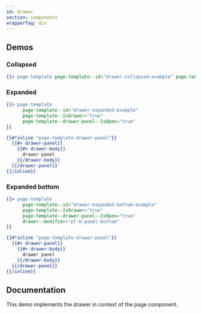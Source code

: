 ```yaml
---
id: Drawer
section: components
wrapperTag: div
---
```


## Demos

### Collapsed
```hbs isFullscreen
{{> page-template page-template--id="drawer-collapsed-example" page-template--IsDrawer="true"}}
```

### Expanded
```hbs isFullscreen
{{> page-template
      page-template--id="drawer-expanded-example"
      page-template--IsDrawer="true"
      page-template--drawer-panel--IsOpen="true"
}}

{{#*inline "page-template-drawer-panel"}}
  {{#> drawer-panel}}
    {{#> drawer-body}}
      drawer panel
    {{/drawer-body}}
  {{/drawer-panel}}
{{/inline}}
```

### Expanded bottom
```hbs isFullscreen
{{> page-template
      page-template--id="drawer-expanded-bottom-example"
      page-template--IsDrawer="true"
      page-template--drawer-panel--IsOpen="true"
      drawer--modifier="pf-m-panel-bottom"
}}

{{#*inline "page-template-drawer-panel"}}
  {{#> drawer-panel}}
    {{#> drawer-body}}
      drawer panel
    {{/drawer-body}}
  {{/drawer-panel}}
{{/inline}}
```

## Documentation
This demo implements the drawer in context of the page component.
